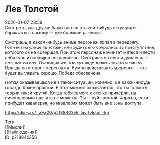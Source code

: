 Лев Толстой
============

   
 2020-01-07, 23:59   
  Смотреть, как другие барахтаются в какой-нибудь ситуации и барахтаться самому -- две большие разницы.   
   
 Смотришь, в каком-нибудь аниме персонаж попал в передрягу. Гопники на улице пристали, или судить его собрались за преступление, которого он не совершал. При этом персонаж начинает мяться и вести себя тупо и очевидно неправильно. Смотришь на него и думаешь -- лол, вот он лох. Очевидно же, что тут надо делать так-то и так-то. Правда на стороне персонажа. Нужно действовать уверенно -- это будет выглядеть хорошо. Победа обеспечена.   
   
 Потом оказываешься не в такой ситуации, конечно, а в какой-нибудь гораздо более простой. В этот момент оказывается, что ты только в теории такой крутой. Когда тебя самого к стенке припёрли, ты ничегошеньки сделать не можешь. Ты -- хуй простой. Хорошо, если прибудет кавалерия, но кавалерия может быть вне зоны доступа.   
    
 <https://diary.ru/~zHz00/p218840356_lev-tolstoj.htm>   
   
 Теги:   
 [[Мысли]]   
 [[Наблюдения]]   
 ID: p218840356